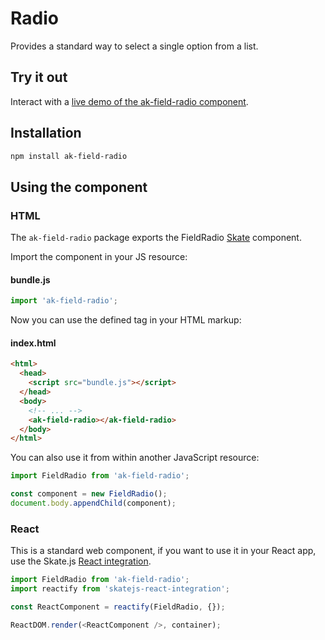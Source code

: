 # Radio

Provides a standard way to select a single option from a list.


## Try it out

Interact with a [live demo of the ak-field-radio component](https://aui-cdn.atlassian.com/atlaskit/stories/ak-field-radio/@VERSION@/).

## Installation

```sh
npm install ak-field-radio
```

## Using the component

### HTML

The `ak-field-radio` package exports the FieldRadio [Skate](https://github.com/skatejs/skatejs) component.

Import the component in your JS resource:

#### bundle.js

```js
import 'ak-field-radio';
```

Now you can use the defined tag in your HTML markup:

#### index.html

```html
<html>
  <head>
    <script src="bundle.js"></script>
  </head>
  <body>
    <!-- ... -->
    <ak-field-radio></ak-field-radio>
  </body>
</html>
```

You can also use it from within another JavaScript resource:

```js
import FieldRadio from 'ak-field-radio';

const component = new FieldRadio();
document.body.appendChild(component);
```

### React

This is a standard web component, if you want to use it in your React app, use the Skate.js [React integration](https://github.com/webcomponents/react-integration).

```js
import FieldRadio from 'ak-field-radio';
import reactify from 'skatejs-react-integration';

const ReactComponent = reactify(FieldRadio, {});

ReactDOM.render(<ReactComponent />, container);
```
